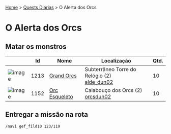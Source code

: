 [Home](../README.md) > [Quests Diárias](./README.md) > O Alerta dos Orcs

# O Alerta dos Orcs

## Matar os monstros

| | Id | Nome | Localização | Qtd. |
| - | - | - | - | - |
| ![image](https://file5s.ratemyserver.net/mobs/1213.gif) | 1213 | [Grand Orcs](https://ratemyserver.net/mob_db.php?mob_id=1213&small=1&back=1) | Subterrâneo Torre do Relógio (2)<br>[alde_dun02](https://ratemyserver.net/index.php?page=npc_shop_warp&map=alde_dun02) | 10 |
| ![image](https://file5s.ratemyserver.net/mobs/1152.gif) | 1152 | [Orc Esqueleto](https://ratemyserver.net/mob_db.php?mob_id=1152&small=1&back=1) | Calabouço dos Orcs (2)<br>[orcsdun02](https://ratemyserver.net/index.php?page=npc_shop_warp&map=orcsdun02) | 10 |

## Entregar a missão na rota

```
/navi gef_fild10 123/119
```